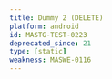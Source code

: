 ```yaml
---
title: Dummy 2 (DELETE)
platform: android
id: MASTG-TEST-0223
deprecated_since: 21
type: [static]
weakness: MASWE-0116
---
```

